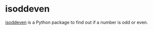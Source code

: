 # isoddeven
[isoddeven](https://pypi.org/project/isoddeven) is a Python package to find out if a number is odd or even.